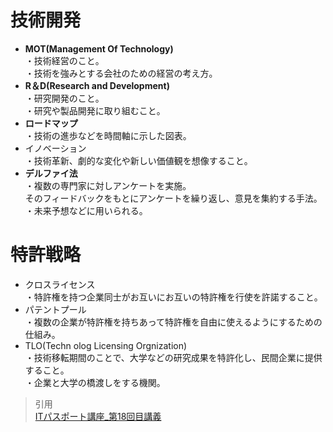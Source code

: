 # 技術開発  
* **MOT(Management Of Technology)**  
・技術経営のこと。  
・技術を強みとする会社のための経営の考え方。  
* **R＆D(Research and Development)**  
・研究開発のこと。  
・研究や製品開発に取り組むこと。  
* **ロードマップ**  
・技術の進歩などを時間軸に示した図表。  
* イノベーション  
・技術革新、劇的な変化や新しい価値観を想像すること。  
* **デルファイ法**  
・複数の専門家に対しアンケートを実施。  
そのフィードバックをもとにアンケートを繰り返し、意見を集約する手法。  
・未来予想などに用いられる。

# 特許戦略  
* クロスライセンス  
・特許権を持つ企業同士がお互いにお互いの特許権を行使を許諾すること。  
* パテントプール  
・複数の企業が特許権を持ちあって特許権を自由に使えるようにするための仕組み。  
* TLO(Techn olog Licensing Orgnization)  
・技術移転期間のことで、大学などの研究成果を特許化し、民間企業に提供すること。  
・企業と大学の橋渡しをする機関。

> 引用  
[ITパスポート講座_第18回目講義](https://www.youtube.com/watch?v=63ngi5213tE&list=PLC9xywNMIf9jgTizhye6GyPjZcuPZ9ou5&index=19)
